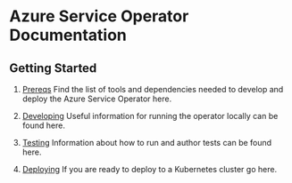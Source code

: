 # Azure Service Operator Documentation

## Getting Started

1. [Prereqs](prereqs.md)
    Find the list of tools and dependencies needed to develop and deploy the Azure Service Operator here.

2. [Developing](development.md)
    Useful information for running the operator locally can be found here.

3. [Testing](test.md)
    Information about how to run and author tests can be found here.

4. [Deploying](deploy.md)
    If you are ready to deploy to a Kubernetes cluster go here.
